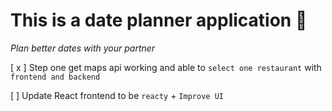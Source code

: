 # This is a date planner application 🌠

_Plan better dates with your partner_

[ x ] Step one get maps api working and able to `select one restaurant` with `frontend and backend`

[   ] Update React frontend to be `reacty` + `Improve UI`

